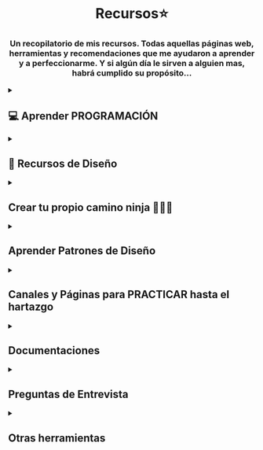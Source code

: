 # <h1 align="center"> Recursos⭐ </h1>
<h3 align="center">Un recopilatorio de mis recursos. Todas aquellas páginas web, herramientas y recomendaciones que me ayudaron a aprender y a perfeccionarme. Y si algún día le sirven a alguien mas, habrá cumplido su propósito...</h3>

 <!-- SECCION APRENDER PROGRAMACION + -->
<details>
<summary><h2>💻 Aprender PROGRAMACIÓN</h2></summary>
<details>
<summary><h4>🌼 Cursos Gratis </h4> </summary>

   • <a href="https://dev.to/devmount/8-games-to-learn-css-the-fun-way-4e0f">Aprender CSS</a><br>
    Este es un artículo que contiene una lista de JUEGOS para aprender CSS. Creeme que sirve 😉
    Contiene algunos conocidos como Flexbox Froggy, Grid Garden, CSS Diner, entre otros<br>
    <img src="css.png" width="500px"> <br>

  • <a href="https://gridcritters.com/">Grid Citters</a> 
  • <a href="https://codingfantasy.com/games/flexboxadventure">Coding Fantasy</a>
  • <a href="https://www.codemonkey.com/">Code Monkey</a>
  • <a href="https://www.codeanalogies.com/csssundae/">CSS Sundae</a>
  • <a href="https://ishadeed.com/article/learn-css-positioning/">CSS Positioning</a> <br>
    Siguiendo con los JUEGOS para aprender a programar, también tenía a mano estos.<br>
    <img src="css-games.png" width="500px"> <br>

  • <a href="https://aprendejavascript.org/">Aprende Javascript</a>  <br>
  Si lo tuyo es lo teórico o si buscas buenos resumenes además de videos, este sitio es muy completo<br>
  <img src="js.png" width="500px"><br>

   • <a href="https://www.freecodecamp.org/">FreeCodeCamp</a><br>
   Es una plataforma educativa en línea que proporciona cursos gratuitos de programación y desarrollo web. 
   El objetivo principal de FreeCodeCamp es ayudar a las personas a aprender a programar y desarrollar habilidades en 
   tecnologías web como HTML, CSS, JavaScript, React, Node.js y más.<br>
  <img src="free.png" width="500px"> <br>

   • <a href="https://argentinaprograma.com/curso-javascript">Argentina Programa</a><br>
  ¿Sabías que Argentina Programa tiene un curso de Javascipt al que podes acceder gratis sin si quiera ser beneficiario de la beca?<br>
  <img src="argentina.png" width="500px"> <br>

  • <a href="https://app.edutin.com/category">Edutin</a><br>
  Cursos de programación, base de datos y prácticamente de lo que quieras. Esta web recopila distintos videos, 
  recursos y herramientas para poder enseñarte, la variedad que tienen en enorme<br>
  <img src="escuela-vue.png" width="500px"> <br>

  • <a href="https://www.theodinproject.com/">The Odin Project</a><br>
  Es una comunidad de código abierto dedicada a proporcionar fuentes de información para aprender cero hasta ser un desarrollador fullstack <br>
  <img src="odin.png" width="500px"> <br>
  
  • <a href="https://www.udemy.com/course/crea-una-landing-page-moderna-con-html-css-y-javascript/">Crea una Landing Page</a> <br>
  Es un curso gratis en la plataforma de UDEMY donde podemos crear una landing page con HTML, CSS y Javascript. Simple, corto y de práctica. <br>
  <img src="landing.png" width="500px"> <br>

 • <a href="https://escuelavue.es/">Escuela VUE</a><br>
  Cursos de Js Avanzado y VueJS. Cuenta con una comunidad de Discord, 11 cursos y 249 lecciones. <br>
  <img src="escuela-vue.png" width="500px"> <br>

  • <a href="https://ieeeitba.org.ar/cursospython?utm_source=emBlue&utm_medium=email&utm_campaign=Bienvenida%20Curso%20Introductorio%201Q2022&utm_content=Bienvenida--    Clase%201:%20Curso%20Introducci%C3%B3n%20a%20la%20Programaci%C3%B3n%20IEEE-ITBA&utm_term=multiple--3--none--0-10--ENVIO%20SIMPLE">ITBA - Introductory Python Course</a><br>
  Curso gratuito, dictado por la asociación estudiantil del Instituto Tecnológico de Buenos Aires. Es una Introducción a Python. Para acceder a él
  debes inscribirte en la Edición que se encuentre vigente en ese momento<br>
  <img src="itba.png" width="500px"> <br> 



<!-- Sumar + -->

</details>

<details>
<summary> <h4>💸 Cursos Pagos </h4> </summary>

  • <a href="https://www.udemy.com/course/javascript-moderno-guia-definitiva-construye-10-proyectos/">Aprendiendo JS MODERNO - Curso MERN - Construye +20 Proyectos</a><br>
  Es un curso muy completo en la plataforma de UDEMY que va desde JS básico a JS avanzado. Tiene su parte de Testing (Jest y Cypress), 
  un acercamiento a los patrones de diseño, Express, Bootstrap, Tailwind CSS, una introducción a Vue, React, 
  Mongo DB, Node JS y finaliza con un proyecto MERN que integra todo lo aprendido.<br>
  <img src="curso-juan.png" width="500px"><br>

 <!-- Sumar + -->
</details>

</details>


<!-- SECCION RECURSOS DE DISEÑO + -->
<details>
<summary><h2>🌈 Recursos de Diseño </h2></summary>

  <details>
   
  <summary>✏ Páginas de edición en general</summary>

   • <a href="https://new.express.adobe.com/">Adobe Express</a>  <br>
  Su versión gratuita es bastante completa y es para siempre, te ayuda a crear CONTENIDO DESTACABLE 
  para redes sociales, páginas web, etc (folletos, logotipos, banners)   <br>
  <img src="adobe.png" width="500px">   <br>

  </details>


   <details>
   
  <summary>🎞 Imagenes</summary>

  Contenido de la sección 2.

  Puedes agregar cualquier texto, imágenes, enlaces o cualquier otro contenido aquí.

  </details>
  
   <details>
   
  <summary>Texto</summary>

  Contenido de la sección 2.

  Puedes agregar cualquier texto, imágenes, enlaces o cualquier otro contenido aquí.

  </details>
   <details>
   
  <summary>Iconos</summary>

  Contenido de la sección 2.

  Puedes agregar cualquier texto, imágenes, enlaces o cualquier otro contenido aquí.

  </details>
   <details>
   
  <summary>Video</summary>

  Contenido de la sección 2.

  Puedes agregar cualquier texto, imágenes, enlaces o cualquier otro contenido aquí.

  </details>
   <details>
   
  <summary>Audios</summary>

  Contenido de la sección 2.

  Puedes agregar cualquier texto, imágenes, enlaces o cualquier otro contenido aquí.

  </details>
   <details>
   
  <summary>Otros</summary>

  Contenido de la sección 2.

  Puedes agregar cualquier texto, imágenes, enlaces o cualquier otro contenido aquí.

  </details>

</details>


<!-- Seccion Roadmap -->
 <details>
   
<summary> <h2> Crear tu propio camino ninja 🦊🍥🍜 </h2> </summary>

Contenido de la sección 2.

Puedes agregar cualquier texto, imágenes, enlaces o cualquier otro contenido aquí.

</details>


<!-- Seciion Patrones de Diseño -->
 <details>
   
<summary> <h2> Aprender Patrones de Diseño </h2> </summary>

Contenido de la sección 2.

Puedes agregar cualquier texto, imágenes, enlaces o cualquier otro contenido aquí.

</details>


<!-- Seciion Practica hasta que se te caigan los ojos -->
 <details>
   
<summary> <h2> Canales y Páginas para PRACTICAR hasta el hartazgo </h2> </summary>

 • <a href="https://www.faztweb.com/">Fazt.dev</a>  <br>
  Tiene 586 tutoriales donde te enseña distintos lenguajes, librerías, frameworks por medio de la práctica, diseñando muchas veces proyectos
  que estan muy estéticos para presentar<br>
  <img src="fazt.png" width="500px"><br>

 • <a href="https://devchallenges.io/">Dev Challenges</a> <br>
  Challenges para desarrollar. Hay challenges para dominar el diseño responsive, frontend o fullstack <br>
  <img src="dev.png" width="500px"><br>

</details>

<!-- Section Documentaciones -->
 <details>
   
<summary>  <h2> Documentaciones </h2> </summary>

 • <a href="https://www.w3schools.com/">W3Schools</a><br>
  Documentación sobre HTML, CSS, JS, SQL, PYTHON, JAVA, PHP, BOOTSTRAP, C, C++, C#, REACT, R, JQUERY, DJANGO, TYPESCRIPT, NODEJS, MYSQL.<br>
  <img src="w3.png" width="500px"> <br>

</details>

<!-- Seciion Entrevistas -->
 <details>
   
<summary>  <h2> Preguntas de Entrevista </h2> </summary>

Contenido de la sección 2.

Puedes agregar cualquier texto, imágenes, enlaces o cualquier otro contenido aquí.

</details>

<!-- Seciion Otras -->
 <details>
   
<summary>  <h2> Otras herramientas </h2> </summary>

• <a href="https://chat.openai.com/auth/login">Chat GPT</a>  <br>
  ¿Y cómo no mencionarlo? Si se usa para bien y limitadamente. Aprender a hacer buenos prompts puede ayudarte no sólo en un momento de "traba"
  sino que puedes aprender mucho, incluso pedirle que te haga pruebas, entrevistas, examenes, te de ejemplos de todo tipo. 
  Es una gran herramienta de aprendizaje y práctica<br>
  <img src="gpt.png" width="500px"><br>

</details>




